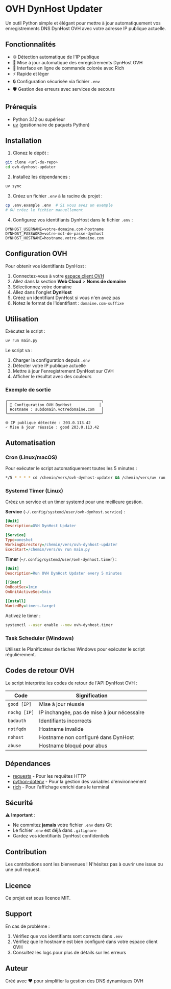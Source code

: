 # OVH DynHost Updater

Un outil Python simple et élégant pour mettre à jour automatiquement vos enregistrements DNS DynHost OVH avec votre adresse IP publique actuelle.

## Fonctionnalités

- 🌐 Détection automatique de l'IP publique
- 🔄 Mise à jour automatique des enregistrements DynHost OVH
- 🎨 Interface en ligne de commande colorée avec Rich
- ⚡ Rapide et léger
- 🔒 Configuration sécurisée via fichier `.env`
- 🛡️ Gestion des erreurs avec services de secours

## Prérequis

- Python 3.12 ou supérieur
- [uv](https://github.com/astral-sh/uv) (gestionnaire de paquets Python)

## Installation

1. Clonez le dépôt :
```bash
git clone <url-du-repo>
cd ovh-dynhost-updater
```

2. Installez les dépendances :
```bash
uv sync
```

3. Créez un fichier `.env` à la racine du projet :
```bash
cp .env.example .env  # Si vous avez un exemple
# OU créez le fichier manuellement
```

4. Configurez vos identifiants DynHost dans le fichier `.env` :
```env
DYNHOST_USERNAME=votre-domaine.com-hostname
DYNHOST_PASSWORD=votre-mot-de-passe-dynhost
DYNHOST_HOSTNAME=hostname.votre-domaine.com
```

## Configuration OVH

Pour obtenir vos identifiants DynHost :

1. Connectez-vous à votre [espace client OVH](https://www.ovh.com/manager/)
2. Allez dans la section **Web Cloud** > **Noms de domaine**
3. Sélectionnez votre domaine
4. Allez dans l'onglet **DynHost**
5. Créez un identifiant DynHost si vous n'en avez pas
6. Notez le format de l'identifiant : `domaine.com-suffixe`

## Utilisation

Exécutez le script :
```bash
uv run main.py
```

Le script va :
1. Charger la configuration depuis `.env`
2. Détecter votre IP publique actuelle
3. Mettre à jour l'enregistrement DynHost sur OVH
4. Afficher le résultat avec des couleurs

### Exemple de sortie

```
╭─────────────────────────────────────────╮
│ 🔧 Configuration OVH DynHost            │
│ Hostname : subdomain.votredomaine.com   │
╰─────────────────────────────────────────╯

🌐 IP publique détectée : 203.0.113.42
✓ Mise à jour réussie : good 203.0.113.42
```

## Automatisation

### Cron (Linux/macOS)

Pour exécuter le script automatiquement toutes les 5 minutes :

```bash
*/5 * * * * cd /chemin/vers/ovh-dynhost-updater && /chemin/vers/uv run main.py >> /var/log/dynhost.log 2>&1
```

### Systemd Timer (Linux)

Créez un service et un timer systemd pour une meilleure gestion.

**Service** (`~/.config/systemd/user/ovh-dynhost.service`) :
```ini
[Unit]
Description=OVH DynHost Updater

[Service]
Type=oneshot
WorkingDirectory=/chemin/vers/ovh-dynhost-updater
ExecStart=/chemin/vers/uv run main.py
```

**Timer** (`~/.config/systemd/user/ovh-dynhost.timer`) :
```ini
[Unit]
Description=Run OVH DynHost Updater every 5 minutes

[Timer]
OnBootSec=1min
OnUnitActiveSec=5min

[Install]
WantedBy=timers.target
```

Activez le timer :
```bash
systemctl --user enable --now ovh-dynhost.timer
```

### Task Scheduler (Windows)

Utilisez le Planificateur de tâches Windows pour exécuter le script régulièrement.

## Codes de retour OVH

Le script interprète les codes de retour de l'API DynHost OVH :

| Code | Signification |
|------|---------------|
| `good [IP]` | Mise à jour réussie |
| `nochg [IP]` | IP inchangée, pas de mise à jour nécessaire |
| `badauth` | Identifiants incorrects |
| `notfqdn` | Hostname invalide |
| `nohost` | Hostname non configuré dans DynHost |
| `abuse` | Hostname bloqué pour abus |

## Dépendances

- [requests](https://requests.readthedocs.io/) - Pour les requêtes HTTP
- [python-dotenv](https://github.com/theskumar/python-dotenv) - Pour la gestion des variables d'environnement
- [rich](https://rich.readthedocs.io/) - Pour l'affichage enrichi dans le terminal

## Sécurité

⚠️ **Important** :
- Ne commitez **jamais** votre fichier `.env` dans Git
- Le fichier `.env` est déjà dans `.gitignore`
- Gardez vos identifiants DynHost confidentiels

## Contribution

Les contributions sont les bienvenues ! N'hésitez pas à ouvrir une issue ou une pull request.

## Licence

Ce projet est sous licence MIT.

## Support

En cas de problème :
1. Vérifiez que vos identifiants sont corrects dans `.env`
2. Vérifiez que le hostname est bien configuré dans votre espace client OVH
3. Consultez les logs pour plus de détails sur les erreurs

## Auteur

Créé avec ❤️ pour simplifier la gestion des DNS dynamiques OVH
